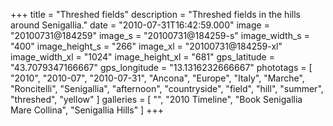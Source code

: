 +++
title = "Threshed fields"
description = "Threshed fields in the hills around Senigallia."
date = "2010-07-31T16:42:59.000"
image = "20100731@184259"
image_s = "20100731@184259-s"
image_width_s = "400"
image_height_s = "266"
image_xl = "20100731@184259-xl"
image_width_xl = "1024"
image_height_xl = "681"
gps_latitude = "43.7079347166667"
gps_longitude = "13.1316232666667"
phototags = [ "2010", "2010-07", "2010-07-31", "Ancona", "Europe", "Italy", "Marche", "Roncitelli", "Senigallia", "afternoon", "countryside", "field", "hill", "summer", "threshed", "yellow" ]
galleries = [ "", "2010 Timeline", "Book Senigallia Mare Collina", "Senigallia Hills" ]
+++
